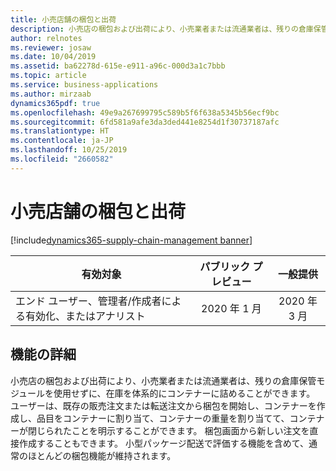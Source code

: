 ```yaml
---
title: 小売店舗の梱包と出荷
description: 小売店の梱包および出荷により、小売業者または流通業者は、残りの倉庫保管モジュールを使用せずに、在庫を体系的にコンテナーに詰めることができます。
author: relnotes
ms.reviewer: josaw
ms.date: 10/04/2019
ms.assetid: ba62278d-615e-e911-a96c-000d3a1c7bbb
ms.topic: article
ms.service: business-applications
ms.author: mirzaab
dynamics365pdf: true
ms.openlocfilehash: 49e9a267699795c589b5f6f638a5345b56ecf9bc
ms.sourcegitcommit: 6fd581a9afe3da3ded441e8254d1f30737187afc
ms.translationtype: HT
ms.contentlocale: ja-JP
ms.lasthandoff: 10/25/2019
ms.locfileid: "2660582"
---
```

# <a name="retail-store-pack-and-ship"></a>小売店舗の梱包と出荷
[!include[dynamics365-supply-chain-management banner](../includes/dynamics365-supply-chain-management.md)]

| 有効対象    |  パブリック プレビュー | 一般提供 | 
| ---------- | :----------: |:----------: |
|エンド ユーザー、管理者/作成者による有効化、またはアナリスト|2020 年 1 月| 2020 年 3 月|






## <a name="feature-details"></a>機能の詳細
<!--feature detail start -->
小売店の梱包および出荷により、小売業者または流通業者は、残りの倉庫保管モジュールを使用せずに、在庫を体系的にコンテナーに詰めることができます。 ユーザーは、既存の販売注文または転送注文から梱包を開始し、コンテナーを作成し、品目をコンテナーに割り当て、コンテナーの重量を割り当てて、コンテナーが閉じられたことを明示することができます。 梱包画面から新しい注文を直接作成することもできます。 小型パッケージ配送で評価する機能を含めて、通常のほとんどの梱包機能が維持されます。
<!--feature detail end -->









